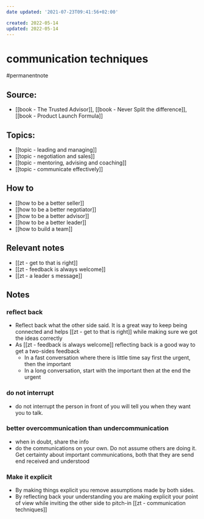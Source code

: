 ```yaml
---
date updated: '2021-07-23T09:41:56+02:00'

created: 2022-05-14
updated: 2022-05-14
---
```


# communication techniques

#permanentnote

## Source:

- [[book - The Trusted Advisor]], [[book - Never Split the difference]], [[book - Product Launch Formula]]

## Topics:

- [[topic - leading and managing]]
- [[topic - negotiation and sales]]
- [[topic - mentoring, advising and coaching]]
- [[topic - communicate effectively]]

## How to

- [[how to be a better seller]]
- [[how to be a better negotiator]]
- [[how to be a better advisor]]
- [[how to be a better leader]]
- [[how to build a team]]

## Relevant notes

- [[zt - get to that is right]]
- [[zt - feedback is always welcome]]
- [[zt - a leader s message]]

## Notes

### reflect back

- Reflect back what the other side said. It is a great way to keep being connected and helps [[zt - get to that is right]] while making sure we got the ideas correctly
- As [[zt - feedback is always welcome]] reflecting back is a good way to get a two-sides feedback
  - In a fast conversation where there is little time say first the urgent, then the important
  - In a long conversation, start with the important then at the end the urgent

### do not interrupt

- do not interrupt the person in front of you will tell you when they want you to talk.

### better overcommunication than undercommunication

- when in doubt, share the info
- do the communications on your own. Do not assume others are doing it. Get certainty about important communications, both that they are send end received and understood

### Make it explicit

- By making things explicit you remove assumptions made by both sides.
- By reflecting back your understanding you are making explicit your point of view while inviting the other side to pitch-in [[zt - communication techniques]]
